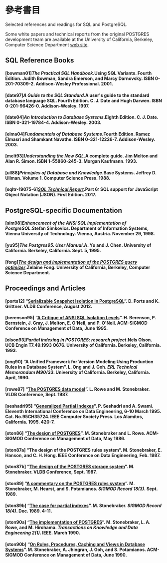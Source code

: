 # 參考書目

Selected references and readings for SQL and PostgreSQL.

Some white papers and technical reports from the original POSTGRES development team are available at the University of California, Berkeley, Computer Science Department [web site](https://dsf.berkeley.edu/papers/).

## SQL Reference Books

#### \[bowman01\]_The Practical SQL Handbook_.Using SQL Variants. Fourth Edition. Judith Bowman, Sandra Emerson, and Marcy Darnovsky. ISBN 0-201-70309-2. Addison-Wesley Professional. 2001.

#### \[date97\]_A Guide to the SQL Standard_.A user's guide to the standard database language SQL. Fourth Edition. C. J. Date and Hugh Darwen. ISBN 0-201-96426-0. Addison-Wesley. 1997.

#### \[date04\]_An Introduction to Database Systems_.Eighth Edition. C. J. Date. ISBN 0-321-19784-4. Addison-Wesley. 2003.

#### \[elma04\]_Fundamentals of Database Systems_.Fourth Edition. Ramez Elmasri and Shamkant Navathe. ISBN 0-321-12226-7. Addison-Wesley. 2003.

#### \[melt93\]_Understanding the New SQL_.A complete guide. Jim Melton and Alan R. Simon. ISBN 1-55860-245-3. Morgan Kaufmann. 1993.

#### \[ull88\]_Principles of Database and Knowledge_.Base Systems. Jeffrey D. Ullman. Volume 1. Computer Science Press. 1988.

#### \[sqltr-19075-6\][_SQL Technical Report_](https://standards.iso.org/ittf/PubliclyAvailableStandards/c067367_ISO_IEC_TR_19075-6_2017.zip).Part 6: SQL support for JavaScript Object Notation \(JSON\). First Edition. 2017.

## PostgreSQL-specific Documentation

#### \[sim98\]_Enhancement of the ANSI SQL Implementation of PostgreSQL_.Stefan Simkovics. Department of Information Systems, Vienna University of Technology. Vienna, Austria. November 29, 1998.

#### \[yu95\]_The Postgres95. User Manual_.A. Yu and J. Chen. University of California. Berkeley, California. Sept. 5, 1995.

#### \[fong\][_The design and implementation of the POSTGRES query optimizer_](https://dsf.berkeley.edu/papers/UCB-MS-zfong.pdf).Zelaine Fong. University of California, Berkeley, Computer Science Department.

## Proceedings and Articles

#### \[ports12\] “[Serializable Snapshot Isolation in PostgreSQL](https://arxiv.org/pdf/1208.4179)”. D. Ports and K. Grittner. VLDB Conference, August 2012.

#### \[berenson95\] “[A Critique of ANSI SQL Isolation Levels](https://www.microsoft.com/en-us/research/wp-content/uploads/2016/02/tr-95-51.pdf)”. H. Berenson, P. Bernstein, J. Gray, J. Melton, E. O'Neil, and P. O'Neil. ACM-SIGMOD Conference on Management of Data, June 1995.

#### \[olson93\]_Partial indexing in POSTGRES: research project_.Nels Olson. UCB Engin T7.49.1993 O676. University of California. Berkeley, California. 1993.

#### \[ong90\] “A Unified Framework for Version Modeling Using Production Rules in a Database System”. L. Ong and J. Goh. _ERL Technical Memorandum M90/33_. University of California. Berkeley, California. April, 1990.

#### \[rowe87\] “[The POSTGRES data model](https://dsf.berkeley.edu/papers/ERL-M87-13.pdf)”. L. Rowe and M. Stonebraker. VLDB Conference, Sept. 1987.

#### \[seshadri95\] “[Generalized Partial Indexes](https://citeseer.ist.psu.edu/viewdoc/summary?doi=10.1.1.40.5740)”. P. Seshadri and A. Swami. Eleventh International Conference on Data Engineering, 6-10 March 1995. Cat. No.95CH35724. IEEE Computer Society Press. Los Alamitos, California. 1995. 420-7.

#### \[ston86\] “[The design of POSTGRES](https://dsf.berkeley.edu/papers/ERL-M85-95.pdf)”. M. Stonebraker and L. Rowe. ACM-SIGMOD Conference on Management of Data, May 1986.

#### \[ston87a\] “The design of the POSTGRES rules system”. M. Stonebraker, E. Hanson, and C. H. Hong. IEEE Conference on Data Engineering, Feb. 1987.

#### \[ston87b\] “[The design of the POSTGRES storage system](https://dsf.berkeley.edu/papers/ERL-M87-06.pdf)”. M. Stonebraker. VLDB Conference, Sept. 1987.

#### \[ston89\] “[A commentary on the POSTGRES rules system](https://dsf.berkeley.edu/papers/ERL-M89-82.pdf)”. M. Stonebraker, M. Hearst, and S. Potamianos. _SIGMOD Record 18\(3\)_. Sept. 1989.

#### \[ston89b\] “[The case for partial indexes](https://dsf.berkeley.edu/papers/ERL-M89-17.pdf)”. M. Stonebraker. _SIGMOD Record 18\(4\)_. Dec. 1989. 4-11.

#### \[ston90a\] “[The implementation of POSTGRES](https://dsf.berkeley.edu/papers/ERL-M90-34.pdf)”. M. Stonebraker, L. A. Rowe, and M. Hirohama. _Transactions on Knowledge and Data Engineering 2\(1\)_. IEEE. March 1990.

#### \[ston90b\] “[On Rules, Procedures, Caching and Views in Database Systems](https://dsf.berkeley.edu/papers/ERL-M90-36.pdf)”. M. Stonebraker, A. Jhingran, J. Goh, and S. Potamianos. ACM-SIGMOD Conference on Management of Data, June 1990.

